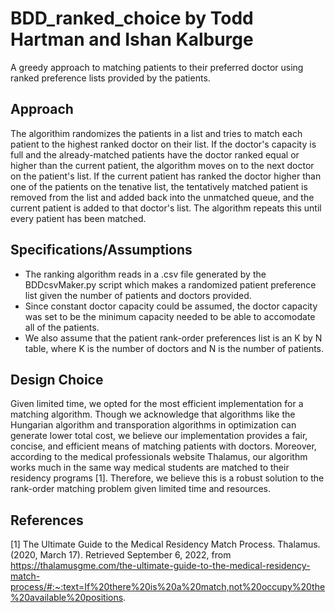 # BDD_ranked_choice by Todd Hartman and Ishan Kalburge
A greedy approach to matching patients to their preferred doctor using ranked preference lists provided by the patients.

## Approach
The algorithim randomizes the patients in a list and tries to match each patient to the highest ranked doctor on their list. If the doctor's capacity is full and the already-matched patients have the doctor ranked equal or higher than the current patient, the algorithm moves on to the next doctor on the patient's list. If the current patient has ranked the doctor higher than one of the patients on the tenative list, the tentatively matched patient is removed from the list and added back into the unmatched queue, and the current patient is added to that doctor's list. The algorithm repeats this until every patient has been matched.

## Specifications/Assumptions
* The ranking algorithm reads in a .csv file generated by the BDDcsvMaker.py script which makes a randomized patient preference list given the number of patients and doctors provided. 
* Since constant doctor capacity could be assumed, the doctor capacity was set to be the minimum capacity needed to be able to accomodate all of the patients. 
* We also assume that the patient rank-order preferences list is an K by N table, where K is the number of doctors and N is the number of patients.

## Design Choice
Given limited time, we opted for the most efficient implementation for a matching algorithm. Though we acknowledge that algorithms like the Hungarian algorithm and transporation algorithms in optimization can generate lower total cost, we believe our implementation provides a fair, concise, and efficient means of matching patients with doctors. Moreover, according to the medical professionals website Thalamus, our algorithm works much in the same way medical students are matched to their residency programs [1]. Therefore, we believe this is a robust solution to the rank-order matching problem given limited time and resources.

## References
[1] The Ultimate Guide to the Medical Residency Match Process. Thalamus. (2020, March 17). Retrieved September 6, 2022, from https://thalamusgme.com/the-ultimate-guide-to-the-medical-residency-match-process/#:~:text=If%20there%20is%20a%20match,not%20occupy%20the%20available%20positions. 

